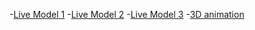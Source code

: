 -[Live Model 1](https://drive.google.com/file/d/1FAweHiG12veobAovBCxHGxas5tJev_lN/view?usp=drive_link) 
-[Live Model 2](https://drive.google.com/file/d/1dptkI76qlZCUCxVCWmGga6sQUl5OvBt_/view?usp=drive_link)
-[Live Model 3](https://drive.google.com/file/d/1Wl2CR1RkKElsQ_s_46qTBPjdrvtOfYOP/view?usp=drive_link)
-[3D animation](https://drive.google.com/file/d/1CW5VGIDCdKbcyiypiSCX0OUauCpDGOhJ/view?usp=drive_link)
